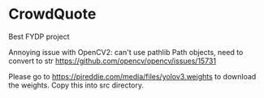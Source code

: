 # CrowdQuote

Best FYDP project


Annoying issue with OpenCV2: can't use pathlib Path objects, need to convert to str https://github.com/opencv/opencv/issues/15731

Please go to https://pjreddie.com/media/files/yolov3.weights to download the weights. Copy this into src directory.
